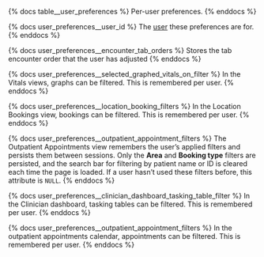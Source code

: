 {% docs table__user_preferences %}
Per-user preferences.
{% enddocs %}

{% docs user_preferences__user_id %}
The [user](#!/source/source.tamanu.tamanu.users) these preferences are for.
{% enddocs %}

{% docs user_preferences__encounter_tab_orders %}
Stores the tab encounter order that the user has adjusted
{% enddocs %}

{% docs user_preferences__selected_graphed_vitals_on_filter %}
In the Vitals views, graphs can be filtered. This is remembered per user.
{% enddocs %}

{% docs user_preferences__location_booking_filters %}
In the Location Bookings view, bookings can be filtered. This is remembered per user.
{% enddocs %}

{% docs user_preferences__outpatient_appointment_filters %}
The Outpatient Appointments view remembers the user’s applied filters and persists them between sessions.
Only the **Area** and **Booking type** filters are persisted, and the search bar for filtering by patient name or ID is cleared each time the page is loaded.
If a user hasn’t used these filters before, this attribute is `NULL`.
{% enddocs %}

{% docs user_preferences__clinician_dashboard_tasking_table_filter %}
In the Clinician dashboard, tasking tables can be filtered. This is remembered per user.
{% enddocs %}

{% docs user_preferences__outpatient_appointment_filters %}
In the outpatient appointments calendar, appointments can be filtered. This is remembered per user.
{% enddocs %}
